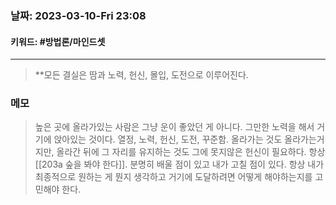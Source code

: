 ### 날짜:   2023-03-10-Fri 23:08
#### 키워드: #방법론/마인드셋 
-----
>**모든 결실은 땀과 노력, 헌신, 몰입, 도전으로 이루어진다.

### 메모

>높은 곳에 올라가있는 사람은 그냥 운이 좋았던 게 아니다. 그만한 노력을 해서 거기에 앉아있는 것이다. 열정, 노력, 헌신, 도전, 꾸준함. 올라가는 것도 올라가는거지만, 올라간 뒤에 그 자리를 유지하는 것도 그에 못지않은 헌신이 필요하다. 항상 [[203a 숲을 봐야 한다]]. 분명히 배울 점이 있고 내가 고칠 점이 있다. 항상 내가 최종적으로 원하는 게 뭔지 생각하고 거기에 도달하려면 어떻게 해야하는지를 고민해야 한다.